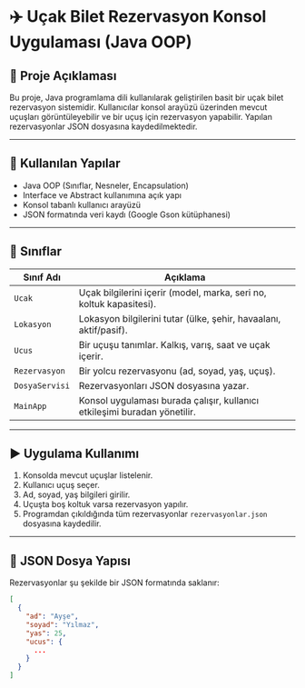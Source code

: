 # ✈️ Uçak Bilet Rezervasyon Konsol Uygulaması (Java OOP)

## 📌 Proje Açıklaması

Bu proje, Java programlama dili kullanılarak geliştirilen basit bir uçak bilet rezervasyon sistemidir. Kullanıcılar konsol arayüzü üzerinden mevcut uçuşları görüntüleyebilir ve bir uçuş için rezervasyon yapabilir. Yapılan rezervasyonlar JSON dosyasına kaydedilmektedir.

---

## 🔧 Kullanılan Yapılar

- Java OOP (Sınıflar, Nesneler, Encapsulation)
- Interface ve Abstract kullanımına açık yapı
- Konsol tabanlı kullanıcı arayüzü
- JSON formatında veri kaydı (Google Gson kütüphanesi)

---

## 🧱 Sınıflar

| Sınıf Adı       | Açıklama |
|----------------|----------|
| `Ucak`         | Uçak bilgilerini içerir (model, marka, seri no, koltuk kapasitesi). |
| `Lokasyon`     | Lokasyon bilgilerini tutar (ülke, şehir, havaalanı, aktif/pasif). |
| `Ucus`         | Bir uçuşu tanımlar. Kalkış, varış, saat ve uçak içerir. |
| `Rezervasyon`  | Bir yolcu rezervasyonu (ad, soyad, yaş, uçuş). |
| `DosyaServisi` | Rezervasyonları JSON dosyasına yazar. |
| `MainApp`      | Konsol uygulaması burada çalışır, kullanıcı etkileşimi buradan yönetilir. |

---

## ▶️ Uygulama Kullanımı

1. Konsolda mevcut uçuşlar listelenir.
2. Kullanıcı uçuş seçer.
3. Ad, soyad, yaş bilgileri girilir.
4. Uçuşta boş koltuk varsa rezervasyon yapılır.
5. Programdan çıkıldığında tüm rezervasyonlar `rezervasyonlar.json` dosyasına kaydedilir.

---

## 📂 JSON Dosya Yapısı

Rezervasyonlar şu şekilde bir JSON formatında saklanır:

```json
[
  {
    "ad": "Ayşe",
    "soyad": "Yılmaz",
    "yas": 25,
    "ucus": {
      ...
    }
  }
]

